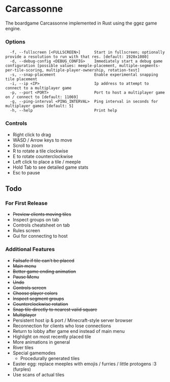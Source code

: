 # Carcassonne

The boardgame Carcassonne implemented in Rust using the ggez game engine.

### Options

```
  -f, --fullscreen [<FULLSCREEN>]      Start in fullscreen; optionally provide a resolution to run with that res. [default: 1920x1080]
  -d, --debug-config <DEBUG_CONFIG>    Immediately start a debug game configuration [possible values: meeple-placement, multiple-segments-per-tile-scoring, multiple-player-ownership, rotation-test]
  -s, --snap-placement                 Enable experimental snapping tile placement
  -i, --ip <IP>                        Ip address to attempt to connect to a multiplayer game
  -p, --port <PORT>                    Port to host a multiplayer game on / connect to [default: 11069]
  -g, --ping-interval <PING_INTERVAL>  Ping interval in seconds for multiplayer games [default: 5]
  -h, --help                           Print help
```

### Controls

* Right click to drag
* WASD / Arrow keys to move
* Scroll to zoom
* R to rotate a tile clockwise
* E to rotate counterclockwise
* Left click to place a tile / meeple
* Hold Tab to see detailed game stats
* Esc to pause

## Todo

### For First Release

* ~~Preview clients moving tiles~~
* Inspect groups on tab
* Controls cheatsheet on tab
* Rules screen
* Gui for connecting to host

### Additional Features

* ~~Failsafe if tile can't be placed~~
* ~~Main menu~~
* ~~Better game ending animation~~
* ~~Pause Menu~~
* ~~Undo~~
* ~~Controls screen~~
* ~~Choose player colors~~
* ~~Inspect segment groups~~
* ~~Counterclockwise rotation~~
* ~~Snap tile directly to nearest valid square~~
* ~~Multiplayer~~
* Persistent host ip & port / Minecraft-style server browser
* Reconnection for clients who lose connections
* Return to lobby after game end instead of main menu
* Highlight on most recently placed tile
* More animations in general
* River tiles
* Special gamemodes
  * Procedurally generated tiles
* Easter egg: replace meeples with emojis / furries / little protogens :3 (furples)
* Use scans of actual tiles
